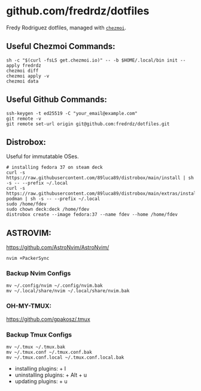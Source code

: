 # github.com/fredrdz/dotfiles

Fredy Rodriguez dotfiles, managed with [`chezmoi`](https://github.com/twpayne/chezmoi).

## Useful Chezmoi Commands:
```
sh -c "$(curl -fsLS get.chezmoi.io)" -- -b $HOME/.local/bin init --apply fredrdz
chezmoi diff
chezmoi apply -v
chezmoi data
```

## Useful Github Commands:
```
ssh-keygen -t ed25519 -C "your_email@example.com"
git remote -v
git remote set-url origin git@github.com:fredrdz/dotfiles.git
```

## Distrobox:
Useful for immutatable OSes.
```
# installing fedora 37 on steam deck
curl -s https://raw.githubusercontent.com/89luca89/distrobox/main/install | sh -s -- --prefix ~/.local
curl -s https://raw.githubusercontent.com/89luca89/distrobox/main/extras/install-podman | sh -s -- --prefix ~/.local
sudo /home/fdev
sudo chown deck:deck /home/fdev
distrobox create --image fedora:37 --name fdev --home /home/fdev
```

## ASTROVIM:
https://github.com/AstroNvim/AstroNvim/
```
nvim +PackerSync
```
### Backup Nvim Configs
```
mv ~/.config/nvim ~/.config/nvim.bak
mv ~/.local/share/nvim ~/.local/share/nvim.bak
```

### OH-MY-TMUX:
https://github.com/gpakosz/.tmux
### Backup Tmux Configs
```
mv ~/.tmux ~/.tmux.bak
mv ~/.tmux.conf ~/.tmux.conf.bak
mv ~/.tmux.conf.local ~/.tmux.conf.local.bak
```
* installing plugins: <prefix> + I
* uninstalling plugins: <prefix> + Alt + u
* updating plugins: <prefix> + u
